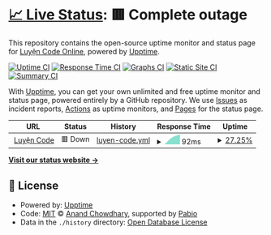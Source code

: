# [📈 Live Status](https://status.luyencode.net): <!--live status--> **🟥 Complete outage**

This repository contains the open-source uptime monitor and status page for [Luyện Code Online](https://luyencode.net/), powered by [Upptime](https://github.com/upptime/upptime).

[![Uptime CI](https://github.com/luyencode/status/workflows/Uptime%20CI/badge.svg)](https://github.com/luyencode/status/actions?query=workflow%3A%22Uptime+CI%22)
[![Response Time CI](https://github.com/luyencode/status/workflows/Response%20Time%20CI/badge.svg)](https://github.com/luyencode/status/actions?query=workflow%3A%22Response+Time+CI%22)
[![Graphs CI](https://github.com/luyencode/status/workflows/Graphs%20CI/badge.svg)](https://github.com/luyencode/status/actions?query=workflow%3A%22Graphs+CI%22)
[![Static Site CI](https://github.com/luyencode/status/workflows/Static%20Site%20CI/badge.svg)](https://github.com/luyencode/status/actions?query=workflow%3A%22Static+Site+CI%22)
[![Summary CI](https://github.com/luyencode/status/workflows/Summary%20CI/badge.svg)](https://github.com/luyencode/status/actions?query=workflow%3A%22Summary+CI%22)

With [Upptime](https://upptime.js.org), you can get your own unlimited and free uptime monitor and status page, powered entirely by a GitHub repository. We use [Issues](https://github.com/luyencode/status/issues) as incident reports, [Actions](https://github.com/luyencode/status/actions) as uptime monitors, and [Pages](https://status.luyencode.net) for the status page.

<!--start: status pages-->
<!-- This summary is generated by Upptime (https://github.com/upptime/upptime) -->
<!-- Do not edit this manually, your changes will be overwritten -->
<!-- prettier-ignore -->
| URL | Status | History | Response Time | Uptime |
| --- | ------ | ------- | ------------- | ------ |
| <img alt="" src="https://icons.duckduckgo.com/ip3/luyencode.net.ico" height="13"> [Luyện Code](https://luyencode.net) | 🟥 Down | [luyen-code.yml](https://github.com/luyencode/status/commits/HEAD/history/luyen-code.yml) | <details><summary><img alt="Response time graph" src="./graphs/luyen-code/response-time-week.png" height="20"> 92ms</summary><br><a href="https://status.luyencode.net/history/luyen-code"><img alt="Response time 92" src="https://img.shields.io/endpoint?url=https%3A%2F%2Fraw.githubusercontent.com%2Fluyencode%2Fstatus%2FHEAD%2Fapi%2Fluyen-code%2Fresponse-time.json"></a><br><a href="https://status.luyencode.net/history/luyen-code"><img alt="24-hour response time 92" src="https://img.shields.io/endpoint?url=https%3A%2F%2Fraw.githubusercontent.com%2Fluyencode%2Fstatus%2FHEAD%2Fapi%2Fluyen-code%2Fresponse-time-day.json"></a><br><a href="https://status.luyencode.net/history/luyen-code"><img alt="7-day response time 92" src="https://img.shields.io/endpoint?url=https%3A%2F%2Fraw.githubusercontent.com%2Fluyencode%2Fstatus%2FHEAD%2Fapi%2Fluyen-code%2Fresponse-time-week.json"></a><br><a href="https://status.luyencode.net/history/luyen-code"><img alt="30-day response time 92" src="https://img.shields.io/endpoint?url=https%3A%2F%2Fraw.githubusercontent.com%2Fluyencode%2Fstatus%2FHEAD%2Fapi%2Fluyen-code%2Fresponse-time-month.json"></a><br><a href="https://status.luyencode.net/history/luyen-code"><img alt="1-year response time 92" src="https://img.shields.io/endpoint?url=https%3A%2F%2Fraw.githubusercontent.com%2Fluyencode%2Fstatus%2FHEAD%2Fapi%2Fluyen-code%2Fresponse-time-year.json"></a></details> | <details><summary><a href="https://status.luyencode.net/history/luyen-code">27.25%</a></summary><a href="https://status.luyencode.net/history/luyen-code"><img alt="All-time uptime 27.25%" src="https://img.shields.io/endpoint?url=https%3A%2F%2Fraw.githubusercontent.com%2Fluyencode%2Fstatus%2FHEAD%2Fapi%2Fluyen-code%2Fuptime.json"></a><br><a href="https://status.luyencode.net/history/luyen-code"><img alt="24-hour uptime 27.25%" src="https://img.shields.io/endpoint?url=https%3A%2F%2Fraw.githubusercontent.com%2Fluyencode%2Fstatus%2FHEAD%2Fapi%2Fluyen-code%2Fuptime-day.json"></a><br><a href="https://status.luyencode.net/history/luyen-code"><img alt="7-day uptime 27.25%" src="https://img.shields.io/endpoint?url=https%3A%2F%2Fraw.githubusercontent.com%2Fluyencode%2Fstatus%2FHEAD%2Fapi%2Fluyen-code%2Fuptime-week.json"></a><br><a href="https://status.luyencode.net/history/luyen-code"><img alt="30-day uptime 27.25%" src="https://img.shields.io/endpoint?url=https%3A%2F%2Fraw.githubusercontent.com%2Fluyencode%2Fstatus%2FHEAD%2Fapi%2Fluyen-code%2Fuptime-month.json"></a><br><a href="https://status.luyencode.net/history/luyen-code"><img alt="1-year uptime 27.25%" src="https://img.shields.io/endpoint?url=https%3A%2F%2Fraw.githubusercontent.com%2Fluyencode%2Fstatus%2FHEAD%2Fapi%2Fluyen-code%2Fuptime-year.json"></a></details>

<!--end: status pages-->

[**Visit our status website →**](https://status.luyencode.net)

## 📄 License

- Powered by: [Upptime](https://github.com/upptime/upptime)
- Code: [MIT](./LICENSE) © [Anand Chowdhary](https://anandchowdhary.com), supported by [Pabio](https://pabio.com)
- Data in the `./history` directory: [Open Database License](https://opendatacommons.org/licenses/odbl/1-0/)
